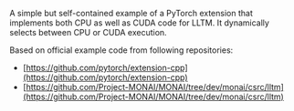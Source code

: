 A simple but self-contained example of a PyTorch extension that implements both CPU as well as CUDA code for LLTM.
It dynamically selects between CPU or CUDA execution.

Based on official example code from following repositories:
- [https://github.com/pytorch/extension-cpp](https://github.com/pytorch/extension-cpp)
- [https://github.com/Project-MONAI/MONAI/tree/dev/monai/csrc/lltm](https://github.com/Project-MONAI/MONAI/tree/dev/monai/csrc/lltm)

